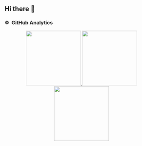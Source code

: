 ## Hi there 👋



### ⚙️ &nbsp;GitHub Analytics
<p align="center">
<a href="https://github.com/JDVega6">
  <img height="180em" src="https://github-readme-stats-eight-theta.vercel.app/api?username=JDVega6&show_icons=true&theme=algolia&include_all_commits=true&count_private=true"/>
  <img height="180em" src="https://github-readme-stats-eight-theta.vercel.app/api/top-langs/?username=JDVega6&layout=compact&langs_count=8&theme=algolia"/>
  <img height="180em" src="https://github-readme-stats-eight-theta.vercel.app/api?username=Galaxy-Cinemas&show_icons=true&theme=algolia&include_all_commits=true&count_private=true"/>
</a>
</p>
<!--
**JDVega6/JDVega6** is a ✨ _special_ ✨ repository because its `README.md` (this file) appears on your GitHub profile.

Here are some ideas to get you started:

- 🔭 I’m currently working on ...
- 🌱 I’m currently learning ...
- 👯 I’m looking to collaborate on ...
- 🤔 I’m looking for help with ...
- 💬 Ask me about ...
- 📫 How to reach me: ...
- 😄 Pronouns: ...
- ⚡ Fun fact: ...
-->
